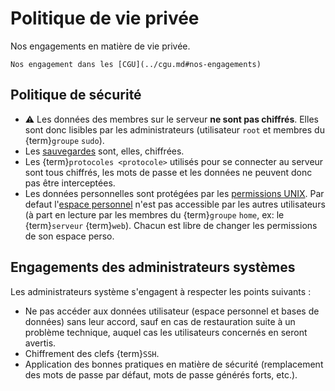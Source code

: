 Politique de vie privée
=======================

Nos engagements en matière de vie privée.

```{seealso}
Nos engagement dans les [CGU](../cgu.md#nos-engagements)
```

Politique de sécurité
-----------------------

- ⚠️ Les données des membres sur le serveur **ne sont pas chiffrés**.
  Elles sont donc lisibles par les administrateurs (utilisateur `root` et membres du {term}`groupe` `sudo`).
- Les [sauvegardes](./general.md#sauvegardes) sont, elles, chiffrées.
- Les {term}`protocoles <protocole>` utilisés pour se connecter au serveur sont tous chiffrés,
  les mots de passe et les données ne peuvent donc pas être interceptées.
- Les données personnelles sont protégées par les [permissions UNIX](https://fr.wikipedia.org/wiki/Permissions_UNIX).
  Par defaut l'[espace personnel](./espace-personnel.md) n'est pas accessible par les autres utilisateurs
  (à part en lecture par les membres du {term}`groupe` `home`, ex: le {term}`serveur` {term}`web`).
  Chacun est libre de changer les permissions de son espace perso.

Engagements des administrateurs systèmes
-----------------------------------------

Les administrateurs système s'engagent à respecter les points suivants :

- Ne pas accéder aux données utilisateur (espace personnel et bases de données) sans leur accord,
  sauf en cas de restauration suite à un problème technique,
  auquel cas les utilisateurs concernés en seront avertis.
- Chiffrement des clefs {term}`SSH`.
- Application des bonnes pratiques en matière de sécurité
  (remplacement des mots de passe par défaut, mots de passe générés forts, etc.).
